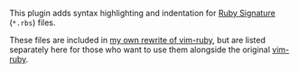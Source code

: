 

This plugin adds syntax highlighting and indentation for [Ruby Signature](https://github.com/ruby/rbs) (`*.rbs`) files.

These files are included in [my own rewrite of vim-ruby](https://github.com/jlcrochet/vim-ruby), but are listed separately here for those who want to use them alongside the original [vim-ruby](https://github.com/vim-ruby/vim-ruby).
